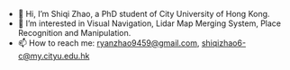 - 👋 Hi, I’m Shiqi Zhao, a PhD student of City University of Hong Kong.
- 👀 I’m interested in Visual Navigation, Lidar Map Merging System, Place Recognition and Manipulation.
- 📫 How to reach me: ryanzhao9459@gmail.com, shiqizhao6-c@my.cityu.edu.hk

<!---
ryanzhao9459/ryanzhao9459 is a ✨ special ✨ repository because its `README.md` (this file) appears on your GitHub profile.
You can click the Preview link to take a look at your changes.
--->
